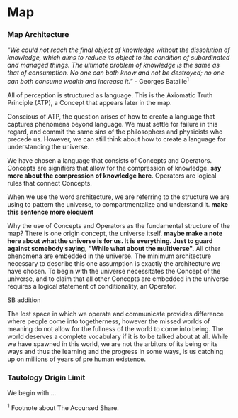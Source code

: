 # Map

### Map Architecture

*"We could not reach the final object of knowledge without the dissolution of knowledge, which aims to reduce its object to the condition of subordinated and managed things. The ultimate problem of knowledge is the same as that of consumption. No one can both know and not be destroyed; no one can both consume wealth and increase it."* - Georges Bataille<sup>1</sup> 

All of perception is structured as language. This is the Axiomatic Truth Principle (ATP), a Concept that appears later in the map.

Conscious of ATP, the question arises of how to create a language that captures phenomena beyond language. We must settle for failure in this regard, and commit the same sins of the philosophers and physicists who precede us. However, we can still think about how to create a language for understanding the universe. 

We have chosen a language that consists of Concepts and Operators. Concepts are signifiers that allow for the compression of knowledge. **say more about the compression of knowledge here**. Operators are logical rules that connect Concepts. 

When we use the word architecture, we are referring to the structure we are using to pattern the universe, to compartmentalize and understand it. **make this sentence more eloquent**

Why the use of Concepts and Operators as the fundamental structure of the map? There is one origin concept, the universe itself. **maybe make a note here about what the universe is for us. It is everything. Just to guard against somebody saying, "While what about the multiverse".** All other phenomena are embedded in the universe. The minimum architecture necessary to describe this one assumption is exactly the architecture we have chosen. To begin with the universe necessitates the Concept of the universe, and to claim that all other Concepts are embedded in the universe requires a logical statement of conditionality, an Operator.


SB addition

The lost space in which we operate and communicate provides difference where people come into togetherness, however the missed worlds of meaning do not allow for the fullness of the world to come into being. The world deserves a complete vocabulary if it is to be talked about at all. While we have spawned in this world, we are not the arbitors of its being or its ways and thus the learning and the progress in some ways, is us catching up on millions of years of pre human existence. 





### Tautology Origin Limit
We begin with ...










<sup>1</sup> Footnote about The Accursed Share.

